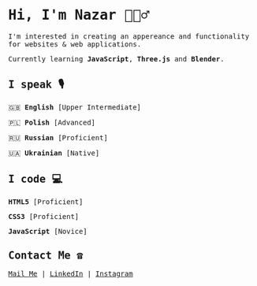 # <samp> Hi, I'm Nazar 🙋🏻‍♂️</samp>

<samp>I'm interested in creating an appereance and functionality for websites & web applications.</samp>

<samp>Currently learning **JavaScript**, **Three.js** and **Blender**.</samp>

## <samp> I speak 🎙</samp>

<samp>🇬🇧 **English** [Upper Intermediate]</samp>

<samp>🇵🇱 **Polish** [Advanced]</samp>

<samp>🇷🇺 **Russian** [Proficient]</samp>

<samp>🇺🇦 **Ukrainian** [Native]</samp>

## <samp> I code 💻</samp>

<samp>**HTML5** [Proficient]</samp>

<samp>**CSS3** [Proficient]</samp>

<samp>**JavaScript** [Novice]</samp>
  
## <samp> Contact Me ☎️</samp>
<samp>[Mail Me](mailto:nazar.poplavsky@gmail.com) | [LinkedIn](https://www.linkedin.com/in/npko/) | [Instagram](https://www.instagram.com/n.pko/)</samp>
